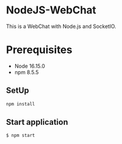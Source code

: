 # NodeJS-WebChat

This is a WebChat with Node.js and SocketIO.

# Prerequisites

* Node 16.15.0
* npm 8.5.5

## SetUp

```sh
npm install
```

## Start application

```sh
$ npm start
```
